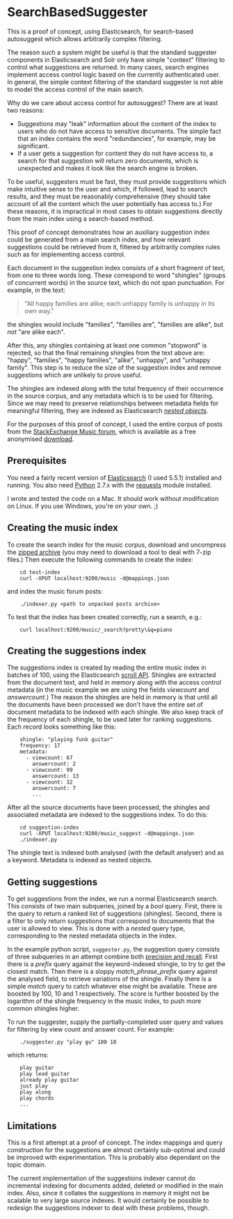 # SearchBasedSuggester

This is a proof of concept, using Elasticsearch, for search-based autosuggest which allows arbitrarily complex filtering.

The reason such a system might be useful is that the standard suggester components in Elasticsearch and Solr only have simple "context" filtering to control what suggestions are returned. In many cases, search engines implement access control logic based on the currently authenticated user. In general, the simple context filtering of the standard suggester is not able to model the access control of the main search.

Why do we care about access control for autosuggest? There are at least two reasons:

  * Suggestions may "leak" information about the content of the index to users who do not have access to sensitive documents. The simple fact that an index contains the word "redundancies", for example, may be significant.
  * If a user gets a suggestion for content they do not have access to, a search for that suggestion will return zero documents, which is unexpected and makes it look like the search engine is broken.

To be useful, suggesters must be fast, they must provide suggestions which make intuitive sense to the user and which, if followed, lead to search results, and they must be reasonably comprehensive (they should take account of all the content which the user potentially has access to.) For these reasons, it is impractical in most cases to obtain suggestions directly from the main index using a search-based method.

This proof of concept demonstrates how an auxiliary suggestion index could be generated from a main search index, and how relevant suggestions could be retrieved from it, filtered by arbitrarily complex rules such as for implementing access control.

Each document in the suggestion index consists of a short fragment of text, from one to three words long. These correspond to word "shingles" (groups of concurrent words) in the source text, which do not span punctuation. For example, in the text:

> "All happy families are alike; each unhappy family is unhappy in its own way."

the shingles would include "families", "families are", "families are alike", but *not* "are alike each".

After this, any shingles containing at least one common "stopword" is rejected, so that the final remaining shingles from the text above are: "happy", "families", "happy families", "alike", "unhappy", and "unhappy family". This step is to reduce the size of the suggestion index and remove suggestions which are unlikely to prove useful.

The shingles are indexed along with the total frequency of their occurrence in the source corpus, and any metadata which is to be used for filtering. Since we may need to preserve relationships between metadata fields for meaningful filtering, they are indexed as Elasticsearch [*nested objects*][1].

For the purposes of this proof of concept, I used the entire corpus of posts from the [StackExchange Music forum][2], which is available as a free anonymised [download][3].

## Prerequisites

You need a fairly recent version of [Elasticsearch][4] (I used 5.5.1) installed and running. You also need [Python][5] 2.7.x with the [requests][6] module installed.

I wrote and tested the code on a Mac. It should work without modification on Linux. If you use Windows, you're on your own. ;)

## Creating the music index

To create the search index for the music corpus, download and uncompress the [zipped archive][3] (you may need to download a tool to deal with 7-zip files.) Then execute the following commands to create the index:
```
    cd test-index
    curl -XPUT localhost:9200/music -d@mappings.json
```
and index the music forum posts:
```
    ./indexer.py <path to unpacked posts archive>
```
To test that the index has been created correctly, run a search, e.g.:
```
    curl localhost:9200/music/_search?pretty\&q=piano
```

## Creating the suggestions index

The suggestions index is created by reading the entire music index in batches of 100, using the Elasticsearch [scroll API][7]. Shingles are extracted from the document text, and held in memory along with the access control metadata (in the music example we are using the fields *viewcount* and *answercount*.) The reason the shingles are held in memory is that until all the documents have been processed we don't have the entire set of document metadata to be indexed with each shingle. We also keep track of the frequency of each shingle, to be used later for ranking suggestions. Each record looks something like this:
```
    shingle: "playing funk guitar"
    frequency: 17
    metadata:
      - viewcount: 67
        answercount: 2
      - viewcount: 99
        answercount: 13
      - viewcount: 32
        answercount: 7
        ...
```
After all the source documents have been processed, the shingles and associated metadata are indexed to the suggestions index. To do this:
```
    cd suggestion-index
    curl -XPUT localhost:9200/music_suggest -d@mappings.json
    ./indexer.py
```

The shingle text is indexed both analysed (with the default analyser) and as a keyword. Metadata is indexed as nested objects.

## Getting suggestions

To get suggestions from the index, we run a normal Elasticsearch search. This consists of two main subqueries, joined by a *bool* query. First, there is the query to return a ranked list of suggestions (shingles). Second, there is a filter to only return suggestions that correspond to documents that the user is allowed to view. This is done with a *nested* query type, corresponding to the nested metadata objects in the index.

In the example python script, ```suggester.py```, the suggestion query consists of three subqueries in an attempt combine both [precision and recall][8]. First there is a *prefix* query against the keyword-indexed shingle, to try to get the closest match. Then there is a sloppy *match_phrase_prefix* query against the analysed field, to retrieve variations of the shingle. Finally there is a simple *match* query to catch whatever else might be available. These are boosted by 100, 10 and 1 respectively. The score is further boosted by the logarithm of the shingle frequency in the music index, to push more common shingles higher.

To run the suggester, supply the partially-completed user query and values for filtering by view count and answer count. For example:
```
    ./suggester.py "play gu" 100 10
```
which returns:
```
    play guitar
    play lead guitar
    already play guitar
    just play
    play along
    play chords
    ...
```

## Limitations

This is a first attempt at a proof of concept. The index mappings and query construction for the suggestions are almost certainly sub-optimal and could be improved with experimentation. This is probably also dependant on the topic domain.

The current implementation of the suggestions indexer cannot do incremental indexing for documents added, deleted or modified in the main index. Also, since it collates the suggestions in memory it might not be scalable to very large source indexes. It would certainly be possible to redesign the suggestions indexer to deal with these problems, though.

[1]: https://www.elastic.co/guide/en/elasticsearch/reference/current/nested.html
[2]: https://music.stackexchange.com/
[3]: https://archive.org/download/stackexchange/music.stackexchange.com.7z
[4]: https://www.elastic.co/downloads/elasticsearch
[5]: https://www.python.org/downloads/
[6]: http://docs.python-requests.org/en/master/user/install/
[7]: https://www.elastic.co/guide/en/elasticsearch/reference/current/search-request-scroll.html
[8]: https://en.wikipedia.org/wiki/Precision_and_recall
